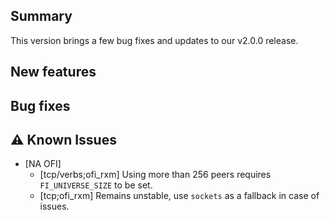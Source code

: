 ## Summary

This version brings a few bug fixes and updates to our v2.0.0 release.

## New features

## Bug fixes

## :warning: Known Issues

- [NA OFI]
    - [tcp/verbs;ofi_rxm] Using more than 256 peers requires `FI_UNIVERSE_SIZE` to be set.
    - [tcp;ofi_rxm] Remains unstable, use `sockets` as a fallback in case of issues.
